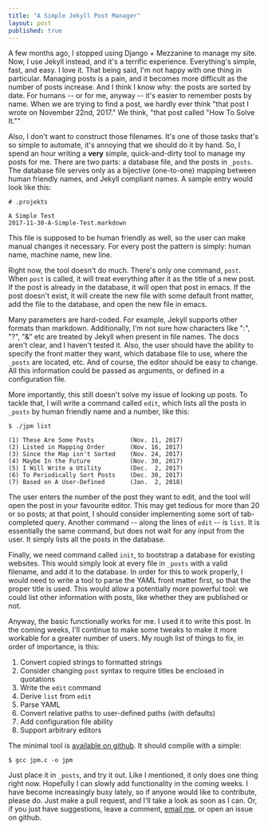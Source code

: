 ```yaml
---
title: "A Simple Jekyll Post Manager"
layout: post
published: true
---
```


A few months ago, I stopped using Django + Mezzanine to manage my site. Now, I use Jekyll instead, and it's a terrific experience. Everything's simple, fast, and easy. I love it. That being said, I'm not happy with one thing in particular. Managing posts is a pain, and it becomes more difficult as the number of posts increase. And I think I know why: the posts are sorted by date. For humans -- or for me, anyway -- it's easier to remember posts by name. When we are trying to find a post, we hardly ever think "that post I wrote on November 22nd, 2017." We think, "that post called "How To Solve It.""

Also, I don't want to construct those filenames. It's one of those tasks that's so simple to automate, it's annoying that we should do it by hand. So, I spend an hour writing a **very** simple, quick-and-dirty tool to manage my posts for me. There are two parts: a database file, and the posts in `_posts`. The database file serves only as a bijective (one-to-one) mapping between human friendly names, and Jekyll compliant names. A sample entry would look like this:

    # .projekts

	A Simple Test
	2017-11-30-A-Simple-Test.markdown
	
This file is supposed to be human friendly as well, so the user can make manual changes it necessary. For every post the pattern is simply: human name, machine name, new line.

Right now, the tool doesn't do much. There's only one command, `post`. When `post` is called, it will treat everything after it as the title of a new post. If the post is already in the database, it will open that post in emacs. If the post doesn't exist, it will create the new file with some default front matter, add the file to the database, and open the new file in emacs. 

Many parameters are hard-coded. For example, Jekyll supports other formats than markdown. Additionally, I'm not sure how characters like ":", "?", "&" etc are treated by Jekyll when present in file names. The docs aren't clear, and I haven't tested it. Also, the user should have the ability to specify the front matter they want, which database file to use, where the `_posts` are located, etc. And of course, the editor should be easy to change. All this information could be passed as arguments, or defined in a configuration file. 

More importantly, this still doesn't solve my issue of looking up posts. To tackle that, I will write a command called `edit`, which lists all the posts in `_posts` by human friendly name and a number, like this:

    $ ./jpm list
	
	(1) These Are Some Posts          (Nov. 11, 2017)
	(2) Listed in Mapping Order       (Nov. 16, 2017)
	(3) Since the Map isn't Sorted    (Nov. 24, 2017)
	(4) Maybe In the Future           (Nov. 30, 2017)
	(5) I Will Write a Utility        (Dec.  2, 2017) 
	(6) To Periodically Sort Posts    (Dec. 30, 2017)
	(7) Based on A User-Defined       (Jan.  2, 2018)

The user enters the number of the post they want to edit, and the tool will open the post in your favourite editor. This may get tedious for more than 20 or so posts; at that point, I should consider implementing some sort of tab-completed query. Another command -- along the lines of `edit` -- is `list`. It is essentially the same command, but does not wait for any input from the user. It simply lists all the posts in the database.

Finally, we need command called `init`, to bootstrap a database for existing websites. This would simply look at every file in `_posts` with a valid filename, and add it to the database. In order for this to work properly, I would need to write a tool to parse the YAML front matter first, so that the proper title is used. This would allow a potentially more powerful tool: we could list other information with posts, like whether they are published or not. 

Anyway, the basic functionally works for me. I used it to write this post. In the coming weeks, I'll continue to make some tweaks to make it more workable for a greater number of users. My rough list of things to fix, in order of importance, is this:

1. Convert copied strings to formatted strings
2. Consider changing `post` syntax to require titles be enclosed in quotations
3. Write the `edit` command 
4. Derive `list` from `edit`
5. Parse YAML
6. Convert relative paths to user-defined paths (with defaults)
7. Add configuration file ability
8. Support arbitrary editors

The minimal tool is [available on github](https://github.com/avery-laird/jpm). It should compile with a simple: 

    $ gcc jpm.c -o jpm

Just place it in `_posts`, and try it out. Like I mentioned, it only does one thing right now. Hopefully I can slowly add functionality in the coming weeks. I have become increasingly busy lately, so if anyone would like to contribute, please do. Just make a pull request, and I'll take a look as soon as I can. Or, if you just have suggestions, leave a comment, [email me](mailto:laird.avery@gmail.com), or open an issue on github.


